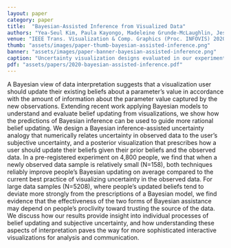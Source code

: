 ```yaml
---
layout: paper
category: paper
title:  "Bayesian-Assisted Inference from Visualized Data"
authors: "Yea-Seul Kim, Paula Kayongo, Madeleine Grunde-McLaughlin, Jessica Hullman"
venue: "IEEE Trans. Visualization & Comp. Graphics (Proc. INFOVIS) 2020"
thumb: "assets/images/paper-thumb-bayesian-assisted-inference.png"
banner: "assets/images/paper-banner-bayesian-assisted-inference.png"
caption: "Uncertainty visualization designs evaluated in our experiment."
pdf: "assets/papers/2020-bayesian-assisted-inference.pdf"
---
```


<!-- abstract -->
A Bayesian view of data interpretation suggests that a visualization user should update their existing beliefs about a parameter’s value in accordance with the amount of information about the parameter value captured by the new observations. Extending recent work applying Bayesian models to understand and evaluate belief updating from visualizations, we show how the predictions of Bayesian inference can be used to guide more rational belief updating. We design a Bayesian inference-assisted uncertainty analogy that numerically relates uncertainty in observed data to the user’s subjective uncertainty, and a posterior visualization that prescribes how a user should update their beliefs given their prior beliefs and the observed data. In a pre-registered experiment on 4,800 people, we find that when a newly observed data sample is relatively small (N=158), both techniques reliably improve people’s Bayesian updating on average compared to the current best practice of visualizing uncertainty in the observed data. For large data samples (N=5208), where people’s updated beliefs tend to deviate more strongly from the prescriptions of a Bayesian model, we find evidence that the effectiveness of the two forms of Bayesian assistance may depend on people’s proclivity toward trusting the source of the data. We discuss how our results provide insight into individual processes of belief updating and subjective uncertainty, and how understanding these aspects of interpretation paves the way for more sophisticated interactive visualizations for analysis and communication.